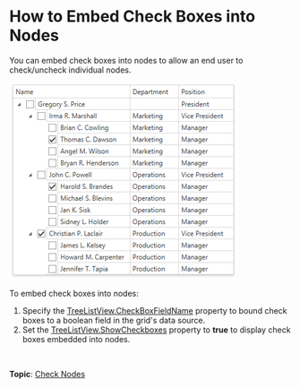 # How to Embed Check Boxes into Nodes

You can embed check boxes into nodes to allow an end user to check/uncheck individual nodes. 

![](/images/checking-nodes.png)


To embed check boxes into nodes:

1. Specify the [TreeListView.CheckBoxFieldName](https://docs.devexpress.com/WPF/DevExpress.Xpf.Grid.TreeListView.CheckBoxFieldName.property?v=19.1) property to bound check boxes to a boolean field in the grid's data source.
2. Set the [TreeListView.ShowCheckboxes](https://docs.devexpress.com/WPF/DevExpress.Xpf.Grid.TreeListView.ShowCheckboxes.property?v=19.1) property to **true** to display check boxes embedded into nodes.

&nbsp;

**Topic**: [Check Nodes](https://docs.devexpress.com/WPF/13796/controls-and-libraries/data-grid/grid-view-data-layout/nodes/check-nodes?v=19.1)

